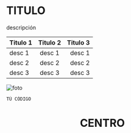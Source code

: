 # TITULO
<p> descripción </p>

| Titulo 1        | Titulo 2           | Titulo 3  |
| ------------- |:-------------:| -----:|
| desc 1     | desc 1      | desc 1 |
| desc 2     | desc 2      | desc 2 |
| desc 3     | desc 3      | desc 3 |

![foto]()

```código
TÚ CÓDIGO
```

<h1 align="center"> CENTRO </h1>
